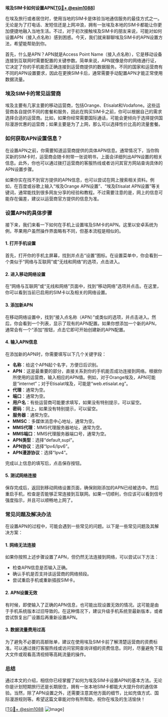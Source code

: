 **埃及SIM卡如何设置APN[[TG💪+ @esim1088](https://t.me/s/esim1088)]**

在埃及旅行或者居住时，使用当地的SIM卡是体验当地通信服务的最佳方式之一。无论是为了打电话、发短信还是上网冲浪，拥有一张埃及本地的SIM卡都能让你更加便捷地融入当地生活。不过，对于初次接触埃及SIM卡的朋友来说，可能对如何设置APN（接入点名称）感到困惑。今天，我们就来聊聊埃及SIM卡的APN设置方法，希望能帮助到你。

首先，什么是APN？APN就是Access Point Name（接入点名称），它是移动设备连接到互联网时需要配置的关键参数。简单来说，APN就像是你的网络通行证，它决定了你的手机能否正确连接到运营商提供的数据服务。不同的国家和运营商有不同的APN设置要求，因此在更换SIM卡后，通常需要手动配置APN才能正常使用数据流量。

### 埃及SIM卡的常见运营商

埃及主要有几家主要的移动运营商，包括Orange、Etisalat和Vodafone。这些运营商各自提供不同的套餐和服务，因此在购买SIM卡之前，你可以根据自己的需求选择合适的运营商。比如，如果你经常需要国际通话，可能会更倾向于选择提供国际漫游优惠的运营商；如果主要是为了上网，那么可以选择性价比高的流量套餐。

### 如何获取APN设置信息？

在设置APN之前，你需要知道运营商提供的具体APN信息。通常情况下，当你购买新的SIM卡时，运营商会随卡附带一张说明书，上面会详细列出APN设置的相关信息。此外，你也可以通过拨打运营商的客服热线或者访问其官方网站查询具体的APN设置步骤。

如果你实在找不到官方提供的APN信息，也可以尝试在网上搜索相关资料。例如，在百度或谷歌上输入“埃及Orange APN设置”、“埃及Etisalat APN设置”等关键词，通常能找到很多网友分享的经验和教程。不过需要注意的是，网上的信息可能存在偏差，建议以运营商官方提供的信息为准。

### 设置APN的具体步骤

接下来，我们来看一下如何在手机上设置埃及SIM卡的APN。这里以安卓系统为例，苹果用户虽然操作界面略有不同，但基本流程是相似的。

#### 1. 打开手机设置

首先，打开你的手机主屏幕，找到并点击“设置”图标。在设置菜单中，你会看到一个类似于“网络与互联网”或“无线和网络”的选项，点击进入。

#### 2. 进入移动网络设置

在“网络与互联网”或“无线和网络”页面中，找到“移动网络”选项并点击。在这里，你可以看到当前已启用的SIM卡以及相关的网络设置。

#### 3. 添加新APN

在移动网络设置中，找到“接入点名称（APN）”或类似的选项，并点击进入。然后，你会看到一个列表，显示了现有的APN配置。如果你想添加一个新的APN，通常会有一个“添加”按钮，点击它即可开始创建新的APN配置。

#### 4. 输入APN信息

在添加新的APN时，你需要填写以下几个关键字段：

- **名称**：给这个APN起个名字，方便日后识别。
- **APN**：这是最重要的部分，直接关系到你的手机能否成功连接到网络。根据你所使用的运营商，输入相应的APN值。例如，对于Orange埃及，APN可能是“internet”；对于Etisalat埃及，可能是“web.etisalat.eg”。
- **代理**：通常为空。
- **端口**：通常为空。
- **用户名**：有些运营商可能要求填写，如果没有特别提示，可以留空。
- **密码**：同上，如果没有特别提示，可以留空。
- **服务器**：通常为空。
- **MMSC**：多媒体消息中心地址，通常为空。
- **MMS代理**：MMS代理服务器地址，通常为空。
- **MMS端口**：MMS代理服务器端口号，通常为空。
- **APN类型**：选择“default,supl”。
- **APN协议**：选择“Ipv4/Ipv6”。
- **APN漫游协议**：选择“Ipv4”。

完成以上信息的填写后，点击保存按钮。

#### 5. 测试网络连接

保存完成后，返回到移动网络设置页面，确保刚刚添加的APN已经被选中。然后重启手机，检查是否能够正常连接到互联网。如果一切顺利，你应该可以看到信号强度指示，并且可以顺畅地上网了。

### 常见问题及解决办法

在设置APN的过程中，可能会遇到一些常见的问题。以下是一些常见问题及其解决方案：

#### 1. 网络无法连接

如果你按照上述步骤设置了APN，但仍然无法连接到网络，可以尝试以下方法：
- 检查APN信息是否输入正确。
- 确认手机是否支持该运营商的网络频段。
- 尝试重启手机或重新插拔SIM卡。

#### 2. APN设置无效

有时候，即使输入了正确的APN信息，也可能出现设置无效的情况。这可能是由于手机系统版本过旧导致的。在这种情况下，建议升级手机系统至最新版本，或者尝试恢复出厂设置后再重新设置APN。

#### 3. 数据流量费用过高

为了避免不必要的高额账单，建议在使用埃及SIM卡前了解清楚运营商的资费标准。可以通过拨打客服热线或访问官网查询详细的资费信息。同时，尽量避免下载大文件或观看高清视频等高耗流量的操作。

### 总结

通过本文的介绍，相信你已经掌握了如何为埃及SIM卡设置APN的基本方法。无论你是计划短期旅行还是长期居住，拥有一张本地SIM卡都能大大提升你的通信体验。当然，除了APN设置之外，还需要注意其他方面的细节，比如充值方式、国际漫游规则等。希望这篇文章能对你有所帮助，祝你在埃及的生活愉快！

[[TG💪+ @esim1088](https://t.me/s/esim1088) ![Image](https://i.postimg.cc/4NQfJmqS/Snipaste-2025-05-13-00-14-12.png)]